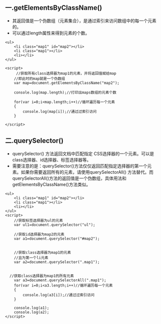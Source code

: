 ## 一.getElementsByClassName()
- 其返回值是一个伪数组（元素集合），是通过索引来访问数组中的每一个元素的。
- 可以通过length属性来得到元素的个数。
```
<ul>
    <li class="map1" id="map2"></li>
    <li class="map1"></li>
    <li></li>
</ul>
 
<script>
     //获取所有class选择器为map1的元素，并将返回值赋给map
    //即此时的map就是一个伪数组
    var map=document.getElementsByClassName("map2");
    
    console.log(map.length);//打印出maps数组的元素个数
    
    for(var i=0;i<map.length;i++)//循环遍历每一个元素
    {
        console.log(map[i]);//通过过索引访问
    }
 
</script>
```
## 二.querySelector()
- querySelector() 方法返回文档中匹配指定 CSS选择器的一个元素。可以是class选择器、id选择器、标签选择器等。
- 需要注意的是：querySelector()方法仅仅返回匹配指定选择器的第一个元素。如果你需要返回所有的元素，请使用querySelectorAll() 方法替代。而querySelectorAll()方法的返回值是一个伪数组，具体用法和getElementsByClassName()方法类似。
```
<ul>
    <li class="map1" id="map2"></li>
    <li class="map1"></li>
    <li></li>
</ul>
<script>
    //获取标签选择器为ul的元素
    var ul1=document.querySelector("ul");
 
    //获取id选择器为map2的元素
    var a1=document.querySelector("#map2");
 
 
    //获取class选择器为map1的元素
    //且为第一个li元素
    var a2=document.querySelector(".map1");
 
 
  //获取class选择器为map1的所有元素
    var a3=document.querySelectorAll(".map1");
    for(var i=0;i<a3.length;i++)//循环遍历每一个元素
    {
        console.log(a3[i]);//通过过索引访问
    }
 
    console.log(a1);
    console.log(a2);
</script>
```
